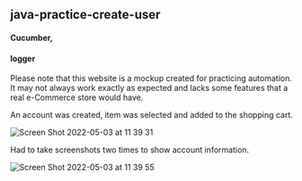 ## java-practice-create-user
#### Cucumber, 
#### logger
Please note that this website is a mockup created for practicing automation. It may not always work exactly as expected and lacks some features that a real e-Commerce store would have.

An account was created, item was selected and added to the shopping cart.

![Screen Shot 2022-05-03 at 11 39 31](https://user-images.githubusercontent.com/66965539/166715703-feec7f22-3824-4f83-8018-3f4a6d47b963.png)

Had to take screenshots two times to show account information.

![Screen Shot 2022-05-03 at 11 39 55](https://user-images.githubusercontent.com/66965539/166715732-5e8b6fda-3512-4f2a-a0ee-97bdc5b554b8.png)
